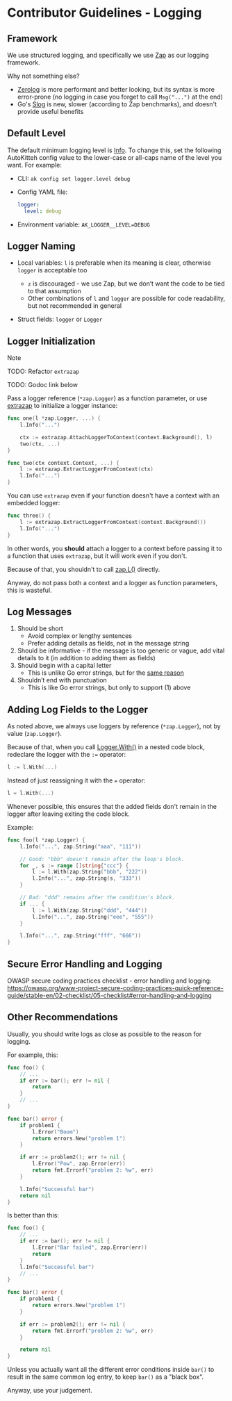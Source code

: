 # Contributor Guidelines - Logging

## Framework

We use structured logging, and specifically we use [Zap](https://github.com/uber-go/zap)
as our logging framework.

Why not something else?

- [Zerolog](https://github.com/rs/zerolog) is more performant and better
  looking, but its syntax is more error-prone (no logging in case you forget
  to call `Msg("...")` at the end)
- Go's [Slog](https://pkg.go.dev/log/slog) is new, slower (according to Zap
  benchmarks), and doesn't provide useful benefits

## Default Level

The default minimum logging level is [Info](https://pkg.go.dev/go.uber.org/zap/zapcore#InfoLevel).
To change this, set the following AutoKitteh config value to the lower-case or
all-caps name of the level you want. For example:

- CLI: `ak config set logger.level debug`

- Config YAML file:

  ```yaml
  logger:
    level: debug
  ```

- Environment variable: `AK_LOGGER__LEVEL=DEBUG`

## Logger Naming

- Local variables: `l` is preferable when its meaning is clear, otherwise
  `logger` is acceptable too

  - `z` is discouraged - we use Zap, but we don’t want the code to be tied to
    that assumption
  - Other combinations of `l` and `logger` are possible for code readability,
    but not recommended in general

- Struct fields: `logger` or `Logger`

## Logger Initialization

> [!NOTE]
> TODO: Refactor `extrazap`
>
> TODO: Godoc link below

Pass a logger reference (`*zap.Logger`) as a function parameter, or use
[extrazap](/TODO) to initialize a logger instance:

```go
func one(l *zap.Logger, ...) {
    l.Info("...")

    ctx := extrazap.AttachLoggerToContext(context.Background(), l)
    two(ctx, ...)
}

func two(ctx context.Context, ...) {
    l := extrazap.ExtractLoggerFromContext(ctx)
    l.Info("...")
}
```

You can use `extrazap` even if your function doesn't have a context with an
embedded logger:

```go
func three() {
    l := extrazap.ExtractLoggerFromContext(context.Background())
    l.Info("...")
}
```

In other words, you **should** attach a logger to a context before passing it
to a function that uses `extrazap`, but it will work even if you don't.

Because of that, you shouldn't to call [zap.L()](https://pkg.go.dev/go.uber.org/zap#L)
directly.

Anyway, do not pass both a context and a logger as function parameters, this
is wasteful.

## Log Messages

1. Should be short
   - Avoid complex or lengthy sentences
   - Prefer adding details as fields, not in the message string
2. Should be informative - if the message is too generic or vague, add vital
   details to it (in addition to adding them as fields)
3. Should begin with a capital letter
   - This is unlike Go error strings, but for the
     [same reason](https://go.dev/wiki/CodeReviewComments#error-strings)
4. Shouldn’t end with punctuation
   - This is like Go error strings, but only to support (1) above

## Adding Log Fields to the Logger

As noted above, we always use loggers by reference (`*zap.Logger`), not by
value (`zap.Logger`).

Because of that, when you call [Logger.With()](https://pkg.go.dev/go.uber.org/zap#Logger.With)
in a nested code block, redeclare the logger with the `:=` operator:

```go
l := l.With(...)
```

Instead of just reassigning it with the `=` operator:

```go
l = l.With(...)
```

Whenever possible, this ensures that the added fields don't remain in the
logger after leaving exiting the code block.

Example:

```go
func foo(l *zap.Logger) {
	l.Info("...", zap.String("aaa", "111"))

    // Good: "bbb" doesn't remain after the loop's block.
	for _, s := range []string{"ccc"} {
		l := l.With(zap.String("bbb", "222"))
		l.Info("...", zap.String(s, "333"))
	}

    // Bad: "ddd" remains after the condition's block.
    if ... {
		l := l.With(zap.String("ddd", "444"))
		l.Info("...", zap.String("eee", "555"))
    }

	l.Info("...", zap.String("fff", "666"))
}
```

## Secure Error Handling and Logging

OWASP secure coding practices checklist - error handling and logging:
https://owasp.org/www-project-secure-coding-practices-quick-reference-guide/stable-en/02-checklist/05-checklist#error-handling-and-logging

## Other Recommendations

Usually, you should write logs as close as possible to the reason for logging.

For example, this:

```go
func foo() {
    // ...
    if err := bar(); err != nil {
        return
    }
    // ...
}

func bar() error {
    if problem1 {
        l.Error("Boom")
        return errors.New("problem 1")
    }

    if err := problem2(); err != nil {
        l.Error("Pow", zap.Error(err))
        return fmt.Errorf("problem 2: %w", err)
    }

    l.Info("Successful bar")
    return nil
}
```

Is better than this:

```go
func foo() {
    // ...
    if err := bar(); err != nil {
        l.Error("Bar failed", zap.Error(err))
        return
    }
    l.Info("Successful bar")
    // ...
}

func bar() error {
    if problem1 {
        return errors.New("problem 1")
    }

    if err := problem2(); err != nil {
        return fmt.Errorf("problem 2: %w", err)
    }

    return nil
}
```

Unless you actually want all the different error conditions inside `bar()` to
result in the same common log entry, to keep `bar()` as a "black box".

Anyway, use your judgement.

